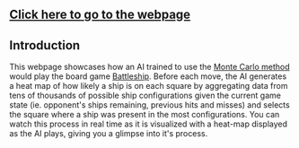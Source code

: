 ## [Click here to go to the webpage](https://xuj1210.github.io/battleship-montecarlo/frontend/src/)

## Introduction
This webpage showcases how an AI trained to use the [Monte Carlo method](https://en.wikipedia.org/wiki/Monte_Carlo_method) would play the board game [Battleship](https://en.wikipedia.org/wiki/Battleship_(game)). Before each move, the AI generates a heat map of how likely a ship is on each square by aggregating data from tens of thousands of possible ship configurations given the current game state (ie. opponent's ships remaining, previous hits and misses) and selects the square where a ship was present in the most configurations. You can watch this process in real time as it is visualized with a heat-map displayed as the AI plays, giving you a glimpse into it's process.
